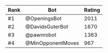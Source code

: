 Rank|Bot|Rating
---|---|---
#1|@OpeningsBot|2011
#2|@DavidsGuterBot|1670
#3|@pawnrobot|1363
#4|@MinOpponentMoves|967
